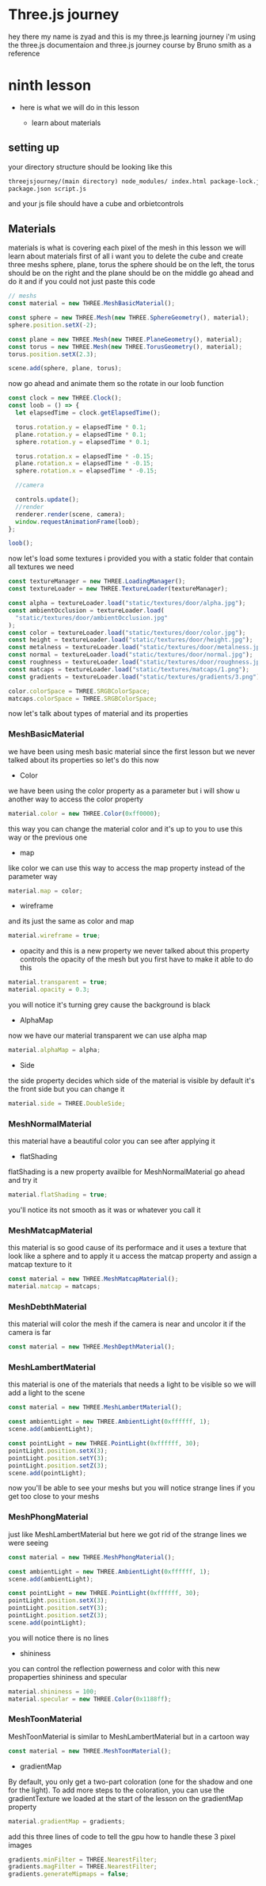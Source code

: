 # Three.js journey

hey there my name is zyad and this is my three.js learning journey i'm using the three.js documentaion and three.js journey course by Bruno smith as a reference

# ninth lesson

- here is what we will do in this lesson

  - learn about materials

## setting up

your directory structure should be looking like this

```html
threejsjourney/(main directory) node_modules/ index.html package-lock.json
package.json script.js
```

and your js file should have a cube and orbietcontrols

## Materials

materials is what is covering each pixel of the mesh in this lesson we will learn about materials first of all i want you to delete the cube and create three meshs sphere, plane, torus the sphere should be on the left, the torus should be on the right and the plane should be on the middle go ahead and do it and if you could not just paste this code

```js
// meshs
const material = new THREE.MeshBasicMaterial();

const sphere = new THREE.Mesh(new THREE.SphereGeometry(), material);
sphere.position.setX(-2);

const plane = new THREE.Mesh(new THREE.PlaneGeometry(), material);
const torus = new THREE.Mesh(new THREE.TorusGeometry(), material);
torus.position.setX(2.3);

scene.add(sphere, plane, torus);
```

now go ahead and animate them so the rotate in our loob function

```js
const clock = new THREE.Clock();
const loob = () => {
  let elapsedTime = clock.getElapsedTime();

  torus.rotation.y = elapsedTime * 0.1;
  plane.rotation.y = elapsedTime * 0.1;
  sphere.rotation.y = elapsedTime * 0.1;

  torus.rotation.x = elapsedTime * -0.15;
  plane.rotation.x = elapsedTime * -0.15;
  sphere.rotation.x = elapsedTime * -0.15;

  //camera

  controls.update();
  //render
  renderer.render(scene, camera);
  window.requestAnimationFrame(loob);
};

loob();
```

now let's load some textures i provided you with a static folder that contain all textures we need

```js
const textureManager = new THREE.LoadingManager();
const textureLoader = new THREE.TextureLoader(textureManager);

const alpha = textureLoader.load("static/textures/door/alpha.jpg");
const ambientOcclusion = textureLoader.load(
  "static/textures/door/ambientOcclusion.jpg"
);
const color = textureLoader.load("static/textures/door/color.jpg");
const height = textureLoader.load("static/textures/door/height.jpg");
const metalness = textureLoader.load("static/textures/door/metalness.jpg");
const normal = textureLoader.load("static/textures/door/normal.jpg");
const roughness = textureLoader.load("static/textures/door/roughness.jpg");
const matcaps = textureLoader.load("static/textures/matcaps/1.png");
const gradients = textureLoader.load("static/textures/gradients/3.png");

color.colorSpace = THREE.SRGBColorSpace;
matcaps.colorSpace = THREE.SRGBColorSpace;
```

now let's talk about types of material and its properties

### MeshBasicMaterial

we have been using mesh basic material since the first lesson but we never talked about its properties so let's do this now

- Color

we have been using the color property as a parameter but i will show u another way to access the color property

```js
material.color = new THREE.Color(0xff0000);
```

this way you can change the material color and it's up to you to use this way or the previous one

- map

like color we can use this way to access the map property instead of the parameter way

```js
material.map = color;
```

- wireframe

and its just the same as color and map

```js
material.wireframe = true;
```

- opacity
  and this is a new property we never talked about this property controls the opacity of the mesh but you first have to make it able to do this

```js
material.transparent = true;
material.opacity = 0.3;
```

you will notice it's turning grey cause the background is black

- AlphaMap

now we have our material transparent we can use alpha map

```js
material.alphaMap = alpha;
```

- Side

the side property decides which side of the material is visible by default it's the front side but you can change it

```js
material.side = THREE.DoubleSide;
```

### MeshNormalMaterial

this material have a beautiful color you can see after applying it

- flatShading

flatShading is a new property availble for MeshNormalMaterial go ahead and try it

```js
material.flatShading = true;
```

you'll notice its not smooth as it was or whatever you call it

### MeshMatcapMaterial

this material is so good cause of its performace and it uses a texture that look like a sphere and to apply it u access the matcap property and assign a matcap texture to it

```js
const material = new THREE.MeshMatcapMaterial();
material.matcap = matcaps;
```

### MeshDebthMaterial

this material will color the mesh if the camera is near and uncolor it if the camera is far

```js
const material = new THREE.MeshDepthMaterial();
```

### MeshLambertMaterial

this material is one of the materials that needs a light to be visible so we will add a light to the scene

```js
const material = new THREE.MeshLambertMaterial();

const ambientLight = new THREE.AmbientLight(0xffffff, 1);
scene.add(ambientLight);

const pointLight = new THREE.PointLight(0xffffff, 30);
pointLight.position.setX(3);
pointLight.position.setY(3);
pointLight.position.setZ(3);
scene.add(pointLight);
```

now you'll be able to see your meshs but you will notice strange lines if you get too close to your meshs

### MeshPhongMaterial

just like MeshLambertMaterial but here we got rid of the strange lines we were seeing

```js
const material = new THREE.MeshPhongMaterial();

const ambientLight = new THREE.AmbientLight(0xffffff, 1);
scene.add(ambientLight);

const pointLight = new THREE.PointLight(0xffffff, 30);
pointLight.position.setX(3);
pointLight.position.setY(3);
pointLight.position.setZ(3);
scene.add(pointLight);
```

you will notice there is no lines

- shininess

you can control the reflection powerness and color with this new propaperties shininess and specular

```js
material.shininess = 100;
material.specular = new THREE.Color(0x1188ff);
```

### MeshToonMaterial

MeshToonMaterial is similar to MeshLambertMaterial but in a cartoon way

```js
const material = new THREE.MeshToonMaterial();
```

- gradientMap

By default, you only get a two-part coloration (one for the shadow and one for the light). To add more steps to the coloration, you can use the gradientTexture we loaded at the start of the lesson on the gradientMap property

```js
material.gradientMap = gradients;
```

add this three lines of code to tell the gpu how to handle these 3 pixel images

```js
gradients.minFilter = THREE.NearestFilter;
gradients.magFilter = THREE.NearestFilter;
gradients.generateMipmaps = false;
```
